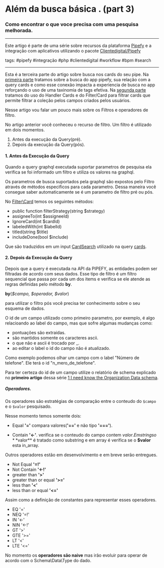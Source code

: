 # Além da busca básica . (part 3)
### Como encontrar o que voce precisa com uma pesquisa melhorada.

---
Este artigo é parte de uma série sobre recursos da plataforma [Pipefy](https://www.pipefy.com/) e a integração com aplicativos utilizando o pacote [Clientedigital/Pipefy](https://github.com/cliente-digital/pipefy)

tags: #pipefy #integração #php #clientedigital #workflow #bpm #search

---

Esta é a terceira parte do artigo sobre busca nos cards do seu pipe. Na [primeira parte](./2-Search-beyond-the-basics-part-1.md) tratamos sobre a busca do app pipefy, sua relação com a query cards e como esse conexão impacta a experiencia de busca no app reforçando o uso de uma taxinomia de tags efetiva. Na [segunda parte](./3-Search-beyond-the-basics-part-2.md) tratamos do uso do Handler Cards e do Filter/Card para filtrar cards que permite filtrar a coleção pelos campos criados pelos usuários.

Nesse artigo vou falar um pouco mais sobre os Filtros e operadores de filtro.


No artigo anterior você conheceu o recurso de filtro. Um filtro é utilizado em dois momentos.

1. Antes da execução da Query(pré).
2. Depois da execução da Query(pós).



#### 1. Antes da Execução da Query

Quando a query graphql executada suportar parametros de pesquisa ela verifica se foi informado um filtro e utiliza os valores na graphql.

Os parametros de busca suportados pela graphql são expostos pelo Filtro através de métodos especificos para cada parametro. Dessa maneira você consegue saber automaticamente se é um parametro de filtro pré ou pós.

No [Filter\Card](https://github.com/cliente-digital/pipefy/blob/main/src/Filter/Cards.php) temos os seguintes métodos:

- public function filterStrategy(string $strategy)
- assigneeTo(int $assigneeId)
- IgnoreCard(int $cardId)
- labeledWith(int $labelId)
- titled(string $title)
-  includeDone(bool $include)

Que são traduzidos em um input [CardSearch](https://api-docs.pipefy.com/reference/inputObjects/CardSearch/) utilizado na query [cards](https://api-docs.pipefy.com/reference/queries/cards/#cards).

#### 2. Depois da Execução da Query

Depois que a query é executada na API da PIPEFY, as entidades podem ser filtradas de acordo com seus dados. Esse tipo de filtro é um filtro sequencial que passa por cada um dos items e verifica se ele atende as regras definidas pelo método **by**.


**by**(_$campo, $operador, $valor_)


para utilizar o filtro pós você precisa ter conhecimento sobre o seu esquema de dados.

O id de um campo utilizado como primeiro parametro, por exemplo, é algo relacioando ao label do campo, mas que sofre algumas mudanças como:
- pontuações são extraidas.
- são mantidos somente os caracteres ascii.
- o que não e ascii é trocado por _.
- ao editar o label o id do campo não é atualizado.

Como exemplo podemos olhar um campo com o label "Número de telefone". Ele terá o id "n_mero_de_telefone".

Para ter certeza do id de um campo utilize o relatório de schema explicado no **primeiro artigo** dessa série [1 I need know the Organization Data schema](./1-I-need-know-the-organization-data-schema.md).

##### Operadores.

Os operadores são estratégias de comparação entre o conteudo do ```$campo``` e o ```$valor``` pesquisado.

Nesse momento temos somente dois:

- Equal **'='**
  compara valores(**'=='** e não tipo **'==='**).

- Contain **'<-'**.
  verifica se o conteudo do campo contem $valor. Em strings o **$valor** é tratado como substring e em array é verifica se o **$valor** esta in_array.

Outros operadores estão em desenvolvimento e em breve serão entregues.

  - Not Equal **'=!'**
  - Not Contain **'<-!'**
  - greater than **'>'**
  - greater than or equal **'>='**
  - less than **'<'**
  - less than or equal **'<='**

Assim como a definição de constantes para representar esses operadores.

- EQ    '='
- NEQ   '=!'
- IN    '<-'
- NIN   '<-!'
- GT    '>'
- GTE   '>='
- LT    '<'
- LTE   '<='

No momento os **operadores são naive** mas irão evoluir para operar de acordo com o Schema\Data\Type do dado.
